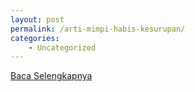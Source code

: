 ```yaml
---
layout: post
permalink: /arti-mimpi-habis-kesurupan/
categories:
    - Uncategorized
---
```


[Baca Selengkapnya](/08)